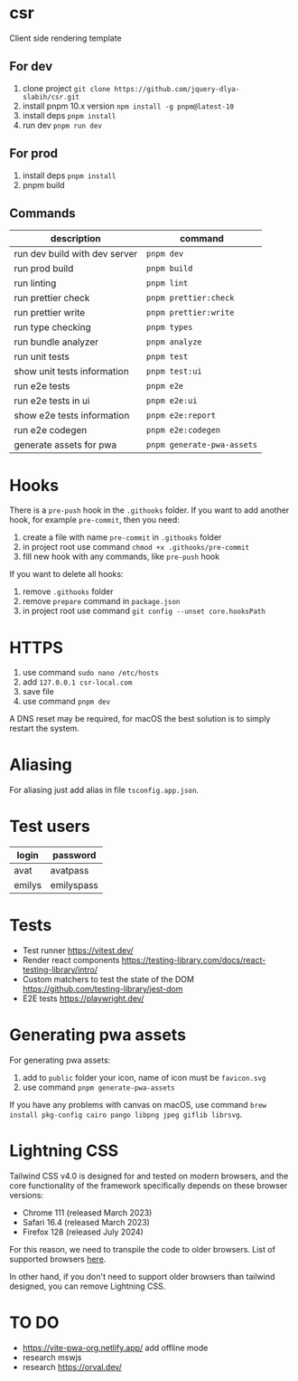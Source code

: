 # csr

Client side rendering template

## For dev

1. clone project `git clone https://github.com/jquery-dlya-slabih/csr.git`
2. install pnpm 10.x version `npm install -g pnpm@latest-10`
3. install deps `pnpm install`
4. run dev `pnpm run dev`

## For prod

1. install deps `pnpm install`
2. pnpm build

## Commands

| description                   | command                    |
| ----------------------------- | -------------------------- |
| run dev build with dev server | `pnpm dev`                 |
| run prod build                | `pnpm build`               |
| run linting                   | `pnpm lint`                |
| run prettier check            | `pnpm prettier:check`      |
| run prettier write            | `pnpm prettier:write`      |
| run type checking             | `pnpm types`               |
| run bundle analyzer           | `pnpm analyze`             |
| run unit tests                | `pnpm test`                |
| show unit tests information   | `pnpm test:ui`             |
| run e2e tests                 | `pnpm e2e`                 |
| run e2e tests in ui           | `pnpm e2e:ui`              |
| show e2e tests information    | `pnpm e2e:report`          |
| run e2e codegen               | `pnpm e2e:codegen`         |
| generate assets for pwa       | `pnpm generate-pwa-assets` |

# Hooks

There is a `pre-push` hook in the `.githooks` folder. If you want to add another hook, for example `pre-commit`, then you need:

1. create a file with name `pre-commit` in `.githooks` folder
2. in project root use command `chmod +x .githooks/pre-commit`
3. fill new hook with any commands, like `pre-push` hook

If you want to delete all hooks:

1. remove `.githooks` folder
2. remove `prepare` command in `package.json`
3. in project root use command `git config --unset core.hooksPath`

# HTTPS

1. use command `sudo nano /etc/hosts`
2. add `127.0.0.1 csr-local.com`
3. save file
4. use command `pnpm dev`

A DNS reset may be required, for macOS the best solution is to simply restart the system.

# Aliasing

For aliasing just add alias in file `tsconfig.app.json`.

# Test users

| login  | password   |
| ------ | ---------- |
| avat   | avatpass   |
| emilys | emilyspass |

# Tests

- Test runner https://vitest.dev/
- Render react components https://testing-library.com/docs/react-testing-library/intro/
- Custom matchers to test the state of the DOM https://github.com/testing-library/jest-dom
- E2E tests https://playwright.dev/

# Generating pwa assets

For generating pwa assets:

1. add to `public` folder your icon, name of icon must be `favicon.svg`
2. use command `pnpm generate-pwa-assets`

If you have any problems with canvas on macOS, use command `brew install pkg-config cairo pango libpng jpeg giflib librsvg`.

# Lightning CSS

Tailwind CSS v4.0 is designed for and tested on modern browsers, and the core functionality of the framework
specifically depends on these browser versions:

- Chrome 111 (released March 2023)
- Safari 16.4 (released March 2023)
- Firefox 128 (released July 2024)

For this reason, we need to transpile the code to older browsers. List of supported browsers
[here](https://browserslist.dev/?q=ZGVmYXVsdHMgYW5kIGZ1bGx5IHN1cHBvcnRzIGVzNi1tb2R1bGU%3D).

In other hand, if you don't need to support older browsers than tailwind designed, you can remove Lightning CSS.

# TO DO

- https://vite-pwa-org.netlify.app/ add offline mode
- research mswjs
- research https://orval.dev/
